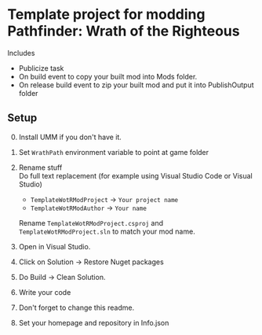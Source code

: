 ﻿# Template project for modding Pathfinder: Wrath of the Righteous

Includes 
- Publicize task
- On build event to copy your built mod into Mods folder.
- On release build event to zip your built mod and put it into PublishOutput folder

## Setup 

0. Install UMM if you don't have it.
1. Set `WrathPath` environment variable to point at game folder
2. Rename stuff    
    Do full text replacement (for example using Visual Studio Code or Visual Studio)
    - `TemplateWotRModProject` -> `Your project name`
    - `TemplateWotRModAuthor` -> `Your name`    
    
    Rename `TemplateWotRModProject.csproj` and `TemplateWotRModProject.sln` to match your mod name.
3. Open in Visual Studio.
4. Click on Solution -> Restore Nuget packages
5. Do Build -> Clean Solution.
6. Write your code
7. Don't forget to change this readme.
8. Set your homepage and repository in Info.json
